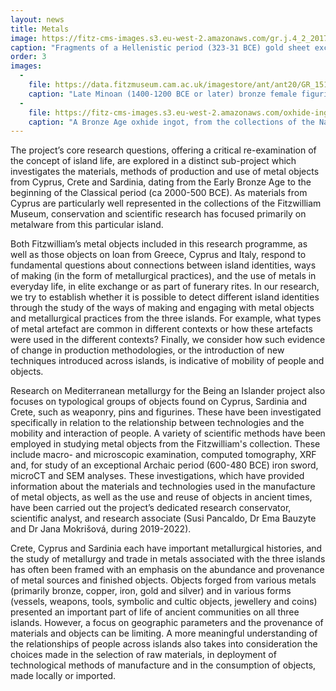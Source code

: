 ```yaml
---
layout: news
title: Metals
image: https://fitz-cms-images.s3.eu-west-2.amazonaws.com/gr.j.4_2_201706_sjc288_dc1-1-.jpg
caption: "Fragments of a Hellenistic period (323-31 BCE) gold sheet excavated in Cyprus (of unknown provenance). An important dimension of the research conducted as part of the Being an Islander project is the scientific analysis of metal objects and metal fragments, focusing on the provenance of their materials, manufacture, and use."
order: 3
images:
  -
    file: https://data.fitzmuseum.cam.ac.uk/imagestore/ant/ant20/GR_151_1864_283_29.jpg
    caption: "Late Minoan (1400-1200 BCE or later) bronze female figurine of a worshipper. Bronze Age Cypriot and Minoan figurines make up the core of the research analysis of ancient metals, a collaboration between the Fitzwilliam Museum and the McDonald Institute for Archaeological Research at the University of Cambridge."
  -
    file: https://fitz-cms-images.s3.eu-west-2.amazonaws.com/oxhide-ingots-sardinia_n-1-.jpg
    caption: "A Bronze Age oxhide ingot, from the collections of the National Archaeological Museum of Cagliari, Sardinia. Bronze ingots were imported to Sardinia from Cyprus during the end of the Late Bronze and the beginning of Early Iron Ages. Photo @ Christophilopoulou 2020."
---
```


The project’s core research questions, offering a critical re-examination of the concept of island life, are explored in a distinct sub-project which investigates the materials, methods of production and use of metal objects from Cyprus, Crete and Sardinia, dating from the Early Bronze Age to the beginning of the Classical period (ca 2000-500 BCE). As materials from Cyprus are particularly well represented in the collections of the Fitzwilliam Museum, conservation and scientific research has focused primarily on metalware from this particular island.

Both Fitzwilliam’s metal objects included in this research programme, as well as those objects on loan from Greece, Cyprus and Italy, respond to fundamental questions about connections between island identities, ways of making (in the form of metallurgical practices), and the use of metals in everyday life, in elite exchange or as part of funerary rites. In our research, we try to establish whether it is possible to detect different island identities through the study of the ways of making and engaging with metal objects and metallurgical practices from the three islands. For example, what types of metal artefact are common in different contexts or how these artefacts were used in the different contexts? Finally, we consider how such evidence of change in production methodologies, or the introduction of new techniques introduced across islands, is indicative of mobility of people and objects. 

Research on Mediterranean metallurgy for the Being an Islander project also focuses on typological groups of objects found on Cyprus, Sardinia and Crete, such as weaponry, pins and figurines. These have been investigated specifically in relation to the relationship between technologies and the mobility and interaction of people. A variety of scientific methods have been employed in studying metal objects from the Fitzwilliam's collection. These include macro- and microscopic examination, computed tomography, XRF and, for study of an exceptional Archaic period (600-480 BCE) iron sword, microCT and SEM analyses. These investigations, which have provided information about the materials and technologies used in the manufacture of metal objects, as well as the use and reuse of objects in ancient times, have been carried out the project’s dedicated research conservator, scientific analyst, and research associate (Susi Pancaldo, Dr Ema Bauzyte and Dr Jana Mokrišová, during 2019-2022).

Crete, Cyprus and Sardinia each have important metallurgical histories, and the study of metallurgy and trade in metals associated with the three islands has often been framed with an emphasis on the abundance and provenance of metal sources and finished objects. Objects forged from various metals (primarily bronze, copper, iron, gold and silver) and in various forms (vessels, weapons, tools, symbolic and cultic objects, jewellery and coins) presented an important part of life of ancient communities on all three islands. However, a focus on geographic parameters and the provenance of materials and objects can be limiting. A more meaningful understanding of the relationships of people across islands also takes into consideration the choices made in the selection of raw materials, in deployment of technological methods of manufacture and in the consumption of objects, made locally or imported.
